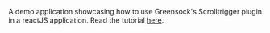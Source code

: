 A demo application showcasing how to use Greensock's Scrolltrigger plugin in a reactJS application. Read the tutorial [here](https://edidiongasikpo.com/using-gsap-scrolltrigger-plugin-in-react).
